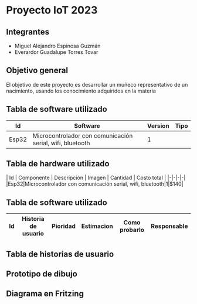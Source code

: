# Proyecto IoT 2023
## Integrantes
* Miguel Alejandro Espinosa Guzmán
* Everardor Guadalupe Torres Tovar
## Objetivo general
El objetivo de este proyecto es desarrollar un muñeco representativo de un nacimiento, usando los conocimiento adquiridos en la materia
## Tabla de software utilizado
| Id | Software | Version | Tipo |
|-|-|-|-|
|Esp32|Microcontrolador con comunicación serial, wifi, bluetooth|1|||

## Tabla de hardware utilizado
| Id | Componente | Descripción | Imagen | Cantidad | Costo total |
|-|-|-|-|
|Esp32|Microcontrolador con comunicación serial, wifi, bluetooth|1|$140|

## Tabla de software utilizado
|Id|Historia de usuario|Pioridad|Estimacion|Como probarlo|Responsable|
|-|-|-|-|-|-|

## Tabla de historias de usuario

## Prototipo de dibujo

## Diagrama en Fritzing
